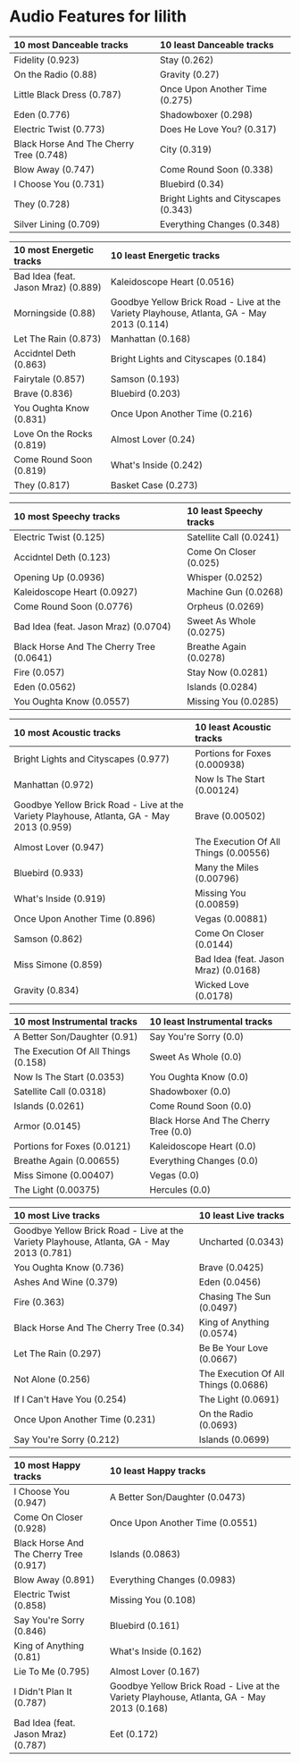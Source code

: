 # Audio Features for lilith
| 10 most Danceable tracks | 10 least Danceable tracks |
|:---|:---|
| Fidelity (0.923) | Stay (0.262) |
| On the Radio (0.88) | Gravity (0.27) |
| Little Black Dress (0.787) | Once Upon Another Time (0.275) |
| Eden (0.776) | Shadowboxer (0.298) |
| Electric Twist (0.773) | Does He Love You? (0.317) |
| Black Horse And The Cherry Tree (0.748) | City (0.319) |
| Blow Away (0.747) | Come Round Soon (0.338) |
| I Choose You (0.731) | Bluebird (0.34) |
| They (0.728) | Bright Lights and Cityscapes (0.343) |
| Silver Lining (0.709) | Everything Changes (0.348) |

| 10 most Energetic tracks | 10 least Energetic tracks |
|:---|:---|
| Bad Idea (feat. Jason Mraz) (0.889) | Kaleidoscope Heart (0.0516) |
| Morningside (0.88) | Goodbye Yellow Brick Road - Live at the Variety Playhouse, Atlanta, GA - May 2013 (0.114) |
| Let The Rain (0.873) | Manhattan (0.168) |
| Accidntel Deth (0.863) | Bright Lights and Cityscapes (0.184) |
| Fairytale (0.857) | Samson (0.193) |
| Brave (0.836) | Bluebird (0.203) |
| You Oughta Know (0.831) | Once Upon Another Time (0.216) |
| Love On the Rocks (0.819) | Almost Lover (0.24) |
| Come Round Soon (0.819) | What's Inside (0.242) |
| They (0.817) | Basket Case (0.273) |

| 10 most Speechy tracks | 10 least Speechy tracks |
|:---|:---|
| Electric Twist (0.125) | Satellite Call (0.0241) |
| Accidntel Deth (0.123) | Come On Closer (0.025) |
| Opening Up (0.0936) | Whisper (0.0252) |
| Kaleidoscope Heart (0.0927) | Machine Gun (0.0268) |
| Come Round Soon (0.0776) | Orpheus (0.0269) |
| Bad Idea (feat. Jason Mraz) (0.0704) | Sweet As Whole (0.0275) |
| Black Horse And The Cherry Tree (0.0641) | Breathe Again (0.0278) |
| Fire (0.057) | Stay Now (0.0281) |
| Eden (0.0562) | Islands (0.0284) |
| You Oughta Know (0.0557) | Missing You (0.0285) |

| 10 most Acoustic tracks | 10 least Acoustic tracks |
|:---|:---|
| Bright Lights and Cityscapes (0.977) | Portions for Foxes (0.000938) |
| Manhattan (0.972) | Now Is The Start (0.00124) |
| Goodbye Yellow Brick Road - Live at the Variety Playhouse, Atlanta, GA - May 2013 (0.959) | Brave (0.00502) |
| Almost Lover (0.947) | The Execution Of All Things (0.00556) |
| Bluebird (0.933) | Many the Miles (0.00796) |
| What's Inside (0.919) | Missing You (0.00859) |
| Once Upon Another Time (0.896) | Vegas (0.00881) |
| Samson (0.862) | Come On Closer (0.0144) |
| Miss Simone (0.859) | Bad Idea (feat. Jason Mraz) (0.0168) |
| Gravity (0.834) | Wicked Love (0.0178) |

| 10 most Instrumental tracks | 10 least Instrumental tracks |
|:---|:---|
| A Better Son/Daughter (0.91) | Say You're Sorry (0.0) |
| The Execution Of All Things (0.158) | Sweet As Whole (0.0) |
| Now Is The Start (0.0353) | You Oughta Know (0.0) |
| Satellite Call (0.0318) | Shadowboxer (0.0) |
| Islands (0.0261) | Come Round Soon (0.0) |
| Armor (0.0145) | Black Horse And The Cherry Tree (0.0) |
| Portions for Foxes (0.0121) | Kaleidoscope Heart (0.0) |
| Breathe Again (0.00655) | Everything Changes (0.0) |
| Miss Simone (0.00407) | Vegas (0.0) |
| The Light (0.00375) | Hercules (0.0) |

| 10 most Live tracks | 10 least Live tracks |
|:---|:---|
| Goodbye Yellow Brick Road - Live at the Variety Playhouse, Atlanta, GA - May 2013 (0.781) | Uncharted (0.0343) |
| You Oughta Know (0.736) | Brave (0.0425) |
| Ashes And Wine (0.379) | Eden (0.0456) |
| Fire (0.363) | Chasing The Sun (0.0497) |
| Black Horse And The Cherry Tree (0.34) | King of Anything (0.0574) |
| Let The Rain (0.297) | Be Be Your Love (0.0667) |
| Not Alone (0.256) | The Execution Of All Things (0.0686) |
| If I Can't Have You (0.254) | The Light (0.0691) |
| Once Upon Another Time (0.231) | On the Radio (0.0693) |
| Say You're Sorry (0.212) | Islands (0.0699) |

| 10 most Happy tracks | 10 least Happy tracks |
|:---|:---|
| I Choose You (0.947) | A Better Son/Daughter (0.0473) |
| Come On Closer (0.928) | Once Upon Another Time (0.0551) |
| Black Horse And The Cherry Tree (0.917) | Islands (0.0863) |
| Blow Away (0.891) | Everything Changes (0.0983) |
| Electric Twist (0.858) | Missing You (0.108) |
| Say You're Sorry (0.846) | Bluebird (0.161) |
| King of Anything (0.81) | What's Inside (0.162) |
| Lie To Me (0.795) | Almost Lover (0.167) |
| I Didn't Plan It (0.787) | Goodbye Yellow Brick Road - Live at the Variety Playhouse, Atlanta, GA - May 2013 (0.168) |
| Bad Idea (feat. Jason Mraz) (0.787) | Eet (0.172) |
